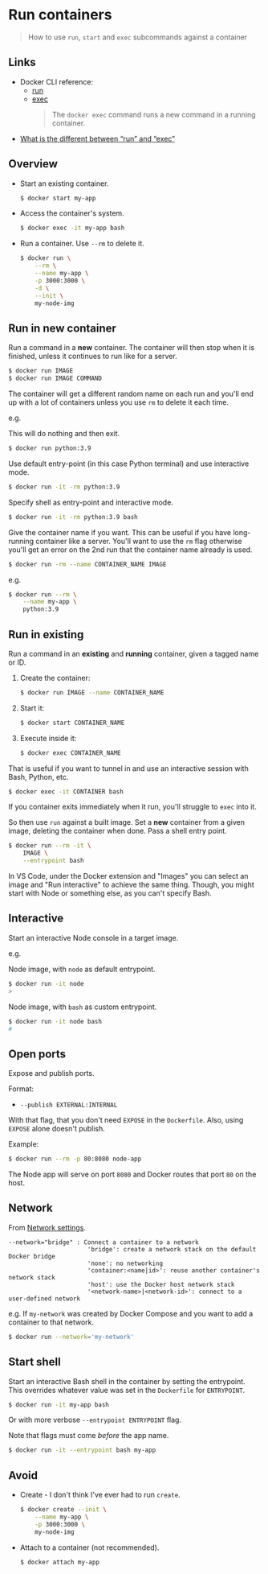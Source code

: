 # Run containers
> How to use `run`, `start` and `exec` subcommands against a container


## Links

- Docker CLI reference:
	- [run](https://docs.docker.com/engine/reference/run/)
	- [exec](https://docs.docker.com/engine/reference/commandline/exec/)
		> The `docker exec` command runs a new command in a running container.
- [What is the different between “run” and “exec”](https://chankongching.wordpress.com/2017/03/17/docker-what-is-the-different-between-run-and-exec/)


## Overview

- Start an existing container.
    ```sh
    $ docker start my-app
    ```
- Access the container's system.
    ```sh
    $ docker exec -it my-app bash
    ```
- Run a container. Use `--rm` to delete it.
    ```sh
    $ docker run \
        --rm \
        --name my-app \
        -p 3000:3000 \
        -d \
        --init \
        my-node-img
    ```


## Run in new container

Run a command in a **new** container. The container will then stop when it is finished, unless it continues to run like for a server.

```sh
$ docker run IMAGE
$ docker run IMAGE COMMAND
```

The container will get a different random name on each run and you'll end up with a lot of containers unless you use `rm` to delete it each time.

e.g.

This will do nothing and then exit.

```sh
$ docker run python:3.9
```

Use default entry-point (in this case Python terminal) and use interactive mode.

```sh
$ docker run -it -rm python:3.9
```

Specify shell as entry-point and interactive mode. 

```sh
$ docker run -it -rm python:3.9 bash
```

Give the container name if you want. This can be useful if you have long-running container like a server. You'll want to use the `rm` flag otherwise you'll get an error on the 2nd run that the container name already is used.

```sh
$ docker run -rm --name CONTAINER_NAME IMAGE
```

e.g.

```sh
$ docker run --rm \
    --name my-app \
    python:3.9
```


## Run in existing

Run a command in an **existing** and **running** container, given a tagged name or ID.

1. Create the container:
    ```sh
    $ docker run IMAGE --name CONTAINER_NAME
    ```
1. Start it:
    ```sh
    $ docker start CONTAINER_NAME
    ```
1. Execute inside it:
    ```sh
    $ docker exec CONTAINER_NAME
    ```

That is useful if you want to tunnel in and use an interactive session with Bash, Python, etc.

```sh
$ docker exec -it CONTAINER bash
```

If you container exits immediately when it run, you'll struggle to `exec` into it.

So then use `run` against a built image. Set a **new** container from a given image, deleting the container when done. Pass a shell entry point.

```sh
$ docker run --rm -it \
    IMAGE \
    --entrypoint bash
```

In VS Code, under the Docker extension and "Images" you can select an image and "Run interactive" to achieve the same thing. Though, you might start with Node or something else, as you can't specify Bash.


## Interactive

Start an interactive Node console in a target image.

e.g. 

Node image, with `node` as default entrypoint.

```sh
$ docker run -it node
>
```

Node image, with `bash` as custom entrypoint.

```sh
$ docker run -it node bash
#
```


## Open ports

Expose and publish ports.

Format:

- `--publish EXTERNAL:INTERNAL`

With that flag, that you don't need `EXPOSE` in the `Dockerfile`. Also, using `EXPOSE` alone doesn't publish.

Example:

```sh
$ docker run --rm -p 80:8080 node-app
```

The Node app will serve on port `8080` and Docker routes that port `80` on the host.


## Network

From [Network settings](https://docs.docker.com/engine/reference/run/#network-settings).

```
--network="bridge" : Connect a container to a network
                      'bridge': create a network stack on the default Docker bridge
                      'none': no networking
                      'container:<name|id>': reuse another container's network stack
                      'host': use the Docker host network stack
                      '<network-name>|<network-id>': connect to a user-defined network
```

e.g. If `my-network` was created by Docker Compose and you want to add a container to that network.

```sh
$ docker run --network='my-network'
```

## Start shell

Start an interactive Bash shell in the container by setting the entrypoint. This overrides whatever value was set in the `Dockerfile` for `ENTRYPOINT`.

```sh
$ docker run -it my-app bash
```

Or with more verbose `--entrypoint ENTRYPOINT` flag.

Note that flags must come _before_ the app name.

```sh
$ docker run -it --entrypoint bash my-app 
```


## Avoid

- Create - I don't think I've ever had to run `create`.
    ```sh
    $ docker create --init \
        --name my-app \
        -p 3000:3000 \
        my-node-img
    ```
- Attach to a container (not recommended).
    ```sh
    $ docker attach my-app
    ```

